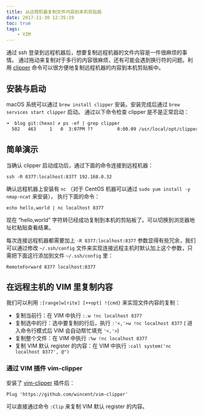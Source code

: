 ```yaml
---
title: 从远程机器复制文件内容到本机剪贴板
date: 2017-11-30 12:35:19
toc: true
tags:
	- VIM
---
```


通过 ssh 登录到远程机器后，想要复制远程机器的文件内容是一件很麻烦的事情。
通过拖动来复制对于多行的内容很麻烦，还有可能会遇到换行符的问题。利用
[clipper](https://github.com/wincent/clipper) 命令可以很方便地复制远程机器的内容到本机剪贴板中。

<!--more-->

## 安装与启动

macOS 系统可以通过 `brew install clipper` 安装。安装完成后通过 `brew services start clipper` 启动。
通过以下命令检查 clipper 是不是正常启动：

```txt
➜  blog git:(hexo) ✗ ps -ef | grep clipper
  502   463     1   0  3:07PM ??         0:00.09 /usr/local/opt/clipper/bin/clipper
```

## 简单演示

当确认 clipper 启动成功后，通过下面的命令连接到远程机器：

```shell
ssh -R 8377:localhost:8377 192.168.0.32
```

确认远程机器上安装有 `nc` （对于 CentOS 机器可以通过 `sudo yum install -y nmap-ncat` 来安装），
执行下面的命令：

```shell
echo hello,world | nc localhost 8377
```

现在 “hello,world” 字符转已经成功复制到本机的剪贴板了。可以切换到浏览器地址栏粘贴查看结果。

每次连接远程机器都需要加上 `-R 8377:localhost:8377` 参数显得有些冗余，我们可以通过修改 `~/.ssh/config`
文件来实现连接远程主机时默认加上这个参数，只需把下面这行添加到文件 `~/.ssh/config` 里：

```sshconfig
RemoteForward 8377 localhost:8377
```

## 在远程主机的 VIM 里复制内容

我们可以利用 `:[range]w[rite] [++opt] !{cmd}` 来实现文件内容的复制：

- 复制当前行：在 VIM 中执行 `:.w !nc localhost 8377`
- 复制选中的行：选中要复制的行后，执行 `:'<,'>w !nc localhost 8377` ( 进入命令行模式后 VIM 会自动帮忙填充 `'<,'>`)
- 复制整个文件：在 VIM 中执行 `:%w !nc localhost 8377`
- 复制 VIM 默认 register 的内容：在 VIM 中执行 `:call system('nc localhost 8377', @")`

### 通过 VIM 插件 vim-clipper

安装了 [vim-clipper](https://github.com/wincent/vim-clipper) 插件后：

```vim
Plug 'https://github.com/wincent/vim-clipper'
```

可以直接通过命令 `:Clip` 来复制 VIM 默认 register 的内容。
